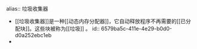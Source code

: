 alias:: 垃圾收集器

- [[垃圾收集器]]是一种[[动态内存分配器]]，它自动释放程序不再需要的[[已分配块]]。这些块被称为[[垃圾]] 。
  id:: 6579ba5c-411e-4e29-b0d0-d0a252ebc1eb
-